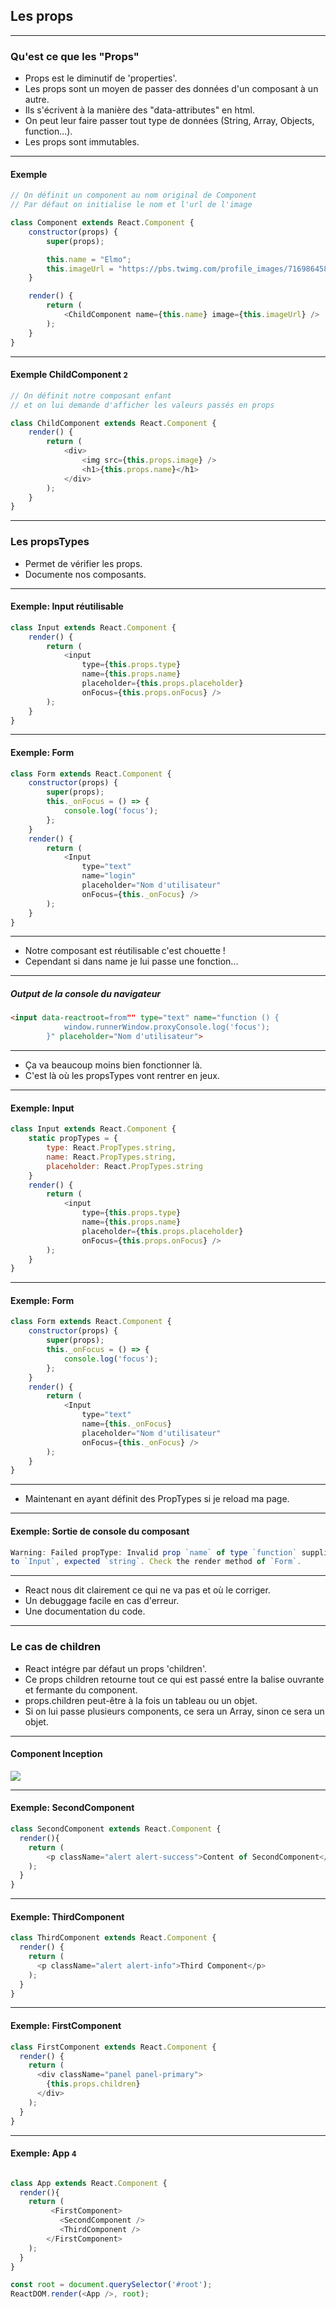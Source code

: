 ## Les props

---

### Qu'est ce que les "Props"

* Props est le diminutif de 'properties'. <!-- .element: class="fragment" -->
* Les props sont un moyen de passer des données d'un composant à un autre. <!-- .element: class="fragment" -->
* Ils s'écrivent à la manière des "data-attributes" en html. <!-- .element: class="fragment" -->
* On peut leur faire passer tout type de données (String, Array, Objects, function...). <!-- .element: class="fragment" -->
* Les props sont immutables. <!-- .element: class="fragment" -->

---

#### Exemple

```javascript
// On définit un component au nom original de Component
// Par défaut on initialise le nom et l'url de l'image

class Component extends React.Component {
    constructor(props) {
        super(props);

        this.name = "Elmo";
        this.imageUrl = "https://pbs.twimg.com/profile_images/716986458406424576/8AOacOOQ.jpg";
    }

    render() {
        return (
            <ChildComponent name={this.name} image={this.imageUrl} />
        );
    }
}
```

---

#### Exemple ChildComponent <small>2</small>

```javascript
// On définit notre composant enfant
// et on lui demande d'afficher les valeurs passés en props

class ChildComponent extends React.Component {
    render() {
        return (
            <div>
                <img src={this.props.image} />
                <h1>{this.props.name}</h1>
            </div>
        );
    }
}

```

---

### Les propsTypes

* Permet de vérifier les props. <!-- .element: class="fragment" -->
* Documente nos composants. <!-- .element: class="fragment" -->

---

#### Exemple: Input réutilisable

```javascript
class Input extends React.Component {
    render() {
        return (
            <input
                type={this.props.type}
                name={this.props.name}
                placeholder={this.props.placeholder}
                onFocus={this.props.onFocus} />
        );
    }
}
```

---

#### Exemple: Form

```javascript
class Form extends React.Component {
    constructor(props) {
        super(props);
        this._onFocus = () => {
            console.log('focus');
        };
    }
    render() {
        return (
            <Input
                type="text"
                name="login"
                placeholder="Nom d'utilisateur"
                onFocus={this._onFocus} />
        );
    }
}
```

---

* Notre composant est réutilisable c'est chouette !
* Cependant si dans name je lui passe une fonction... <!-- .element: class="fragment" -->

---

##### Output de la console du navigateur
```html
<input data-reactroot=from"" type="text" name="function () {
            window.runnerWindow.proxyConsole.log('focus');
        }" placeholder="Nom d'utilisateur">
```

---

* Ça va beaucoup moins bien fonctionner là.
* C'est là où les propsTypes vont rentrer en jeux. <!-- .element: class="fragment" -->

---

#### Exemple: Input
```javascript
class Input extends React.Component {
    static propTypes = {
        type: React.PropTypes.string,
        name: React.PropTypes.string,
        placeholder: React.PropTypes.string
    }
    render() {
        return (
            <input
                type={this.props.type}
                name={this.props.name}
                placeholder={this.props.placeholder}
                onFocus={this.props.onFocus} />
        );
    }
}
```

---

#### Exemple: Form
```javascript
class Form extends React.Component {
    constructor(props) {
        super(props);
        this._onFocus = () => {
            console.log('focus');
        };
    }
    render() {
        return (
            <Input
                type="text"
                name={this._onFocus}
                placeholder="Nom d'utilisateur"
                onFocus={this._onFocus} />
        );
    }
}
```

---

* Maintenant en ayant définit des PropTypes si je reload ma page.

---

#### Exemple: Sortie de console du composant
```javascript
Warning: Failed propType: Invalid prop `name` of type `function` supplied
to `Input`, expected `string`. Check the render method of `Form`.
```

---

* React nous dit clairement ce qui ne va pas et où le corriger.
* Un debuggage facile en cas d'erreur. <!-- .element: class="fragment" -->
* Une documentation du code. <!-- .element: class="fragment" -->

---

### Le cas de children

* React intégre par défaut un props 'children'. <!-- .element: class="fragment" -->
* Ce props children retourne tout ce qui est passé entre la balise ouvrante et fermante du component. <!-- .element: class="fragment" -->
* props.children peut-être à la fois un tableau ou un objet. <!-- .element: class="fragment" -->
* Si on lui passe plusieurs components, ce sera un Array, sinon ce sera un objet. <!-- .element: class="fragment" -->

---

#### Component Inception

![](images/react-child-component-diagram.svg)<!-- .element: class="img--no-border" -->

---

#### Exemple: SecondComponent

```javascript
class SecondComponent extends React.Component {
  render(){
    return (
        <p className="alert alert-success">Content of SecondComponent</p>
    );
  }
}
```

---

#### Exemple: ThirdComponent

```javascript
class ThirdComponent extends React.Component {
  render() {
    return (
      <p className="alert alert-info">Third Component</p>
    );
  }
}
```

---

#### Exemple: FirstComponent

```javascript
class FirstComponent extends React.Component {
  render() {
    return (
      <div className="panel panel-primary">
        {this.props.children}
      </div>
    );
  }
}
```

---

#### Exemple: App <small>4</small>

```javascript

class App extends React.Component {
  render(){
    return (
         <FirstComponent>
           <SecondComponent />
           <ThirdComponent />
        </FirstComponent>
    );
  }
}

const root = document.querySelector('#root');
ReactDOM.render(<App />, root);
```
